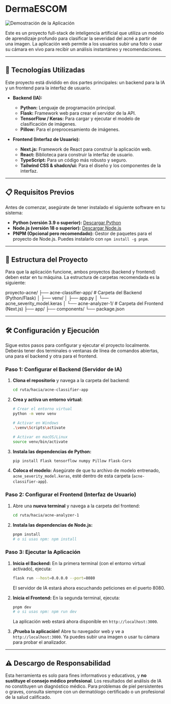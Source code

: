 # DermaESCOM
![Demostración de la Aplicación](https://i.imgur.com/gKj3a1C.png)

Este es un proyecto full-stack de inteligencia artificial que utiliza un modelo de aprendizaje profundo para clasificar la severidad del acné a partir de una imagen. La aplicación web permite a los usuarios subir una foto o usar su cámara en vivo para recibir un análisis instantáneo y recomendaciones.

---

## 🚀 Tecnologías Utilizadas

Este proyecto está dividido en dos partes principales: un backend para la IA y un frontend para la interfaz de usuario.

* **Backend (IA):**
    * **Python:** Lenguaje de programación principal.
    * **Flask:** Framework web para crear el servidor de la API.
    * **TensorFlow / Keras:** Para cargar y ejecutar el modelo de clasificación de imágenes.
    * **Pillow:** Para el preprocesamiento de imágenes.

* **Frontend (Interfaz de Usuario):**
    * **Next.js:** Framework de React para construir la aplicación web.
    * **React:** Biblioteca para construir la interfaz de usuario.
    * **TypeScript:** Para un código más robusto y seguro.
    * **Tailwind CSS & shadcn/ui:** Para el diseño y los componentes de la interfaz.

---

## 📋 Requisitos Previos

Antes de comenzar, asegúrate de tener instalado el siguiente software en tu sistema:

* **Python (versión 3.9 o superior):** [Descargar Python](https://www.python.org/downloads/)
* **Node.js (versión 18 o superior):** [Descargar Node.js](https://nodejs.org/)
* **PNPM (Opcional pero recomendado):** Gestor de paquetes para el proyecto de Node.js. Puedes instalarlo con `npm install -g pnpm`.

---

## 📂 Estructura del Proyecto

Para que la aplicación funcione, ambos proyectos (backend y frontend) deben estar en tu máquina. La estructura de carpetas recomendada es la siguiente:


proyecto-acne/
├── acne-classifier-app/   # Carpeta del Backend (Python/Flask)
│   ├── venv/
│   ├── app.py
│   └── acne_severity_model.keras
│
└── acne-analyzer-1/       # Carpeta del Frontend (Next.js)
├── app/
├── components/
└── package.json


---

## 🛠️ Configuración y Ejecución

Sigue estos pasos para configurar y ejecutar el proyecto localmente. Deberás tener dos terminales o ventanas de línea de comandos abiertas, una para el backend y otra para el frontend.

### **Paso 1: Configurar el Backend (Servidor de IA)**

1.  **Clona el repositorio** y navega a la carpeta del backend:
    ```bash
    cd ruta/hacia/acne-classifier-app
    ```

2.  **Crea y activa un entorno virtual:**
    ```bash
    # Crear el entorno virtual
    python -m venv venv

    # Activar en Windows
    .\venv\Scripts\activate

    # Activar en macOS/Linux
    source venv/bin/activate
    ```

3.  **Instala las dependencias de Python:**
    ```bash
    pip install Flask tensorflow numpy Pillow Flask-Cors
    ```

4.  **Coloca el modelo:** Asegúrate de que tu archivo de modelo entrenado, `acne_severity_model.keras`, esté dentro de esta carpeta (`acne-classifier-app`).

### **Paso 2: Configurar el Frontend (Interfaz de Usuario)**

1.  Abre una **nueva terminal** y navega a la carpeta del frontend:
    ```bash
    cd ruta/hacia/acne-analyzer-1
    ```

2.  **Instala las dependencias de Node.js:**
    ```bash
    pnpm install
    # o si usas npm: npm install
    ```

### **Paso 3: Ejecutar la Aplicación**

1.  **Inicia el Backend:** En la primera terminal (con el entorno virtual activado), ejecuta:
    ```bash
    flask run --host=0.0.0.0 --port=8080
    ```
    El servidor de IA estará ahora escuchando peticiones en el puerto 8080.

2.  **Inicia el Frontend:** En la segunda terminal, ejecuta:
    ```bash
    pnpm dev
    # o si usas npm: npm run dev
    ```
    La aplicación web estará ahora disponible en `http://localhost:3000`.

3.  **¡Prueba la aplicación!** Abre tu navegador web y ve a `http://localhost:3000`. Ya puedes subir una imagen o usar tu cámara para probar el analizador.

---

## ⚠️ Descargo de Responsabilidad

Esta herramienta es solo para fines informativos y educativos, y **no sustituye el consejo médico profesional**. Los resultados del análisis de IA no constituyen un diagnóstico médico. Para problemas de piel persistentes o graves, consulta siempre con un dermatólogo certificado o un profesional de la salud calificado.
